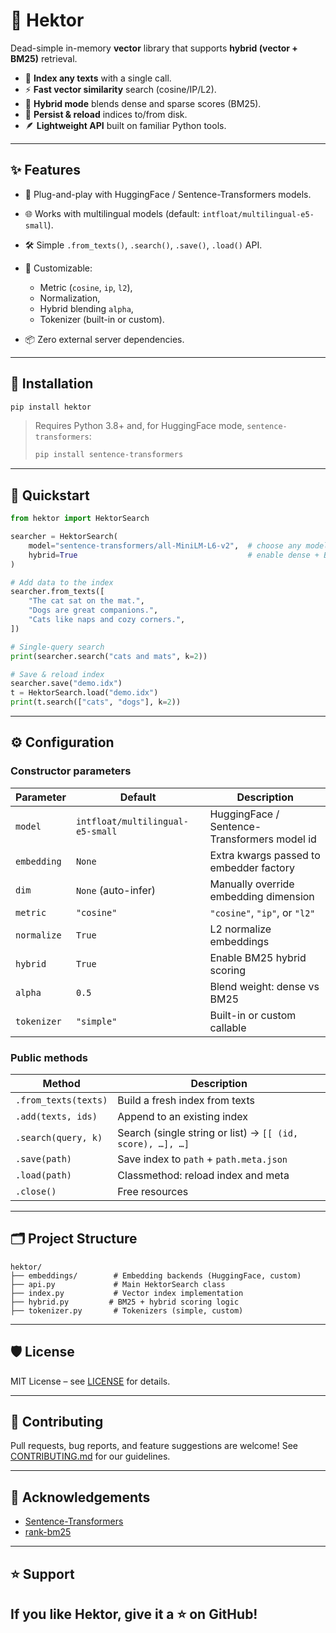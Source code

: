 # 🧠 Hektor

Dead-simple in-memory **vector** library that supports **hybrid (vector + BM25)** retrieval.

- 📝 **Index any texts** with a single call.
- ⚡ **Fast vector similarity** search (cosine/IP/L2).
- 🔎 **Hybrid mode** blends dense and sparse scores (BM25).
- 💾 **Persist & reload** indices to/from disk.
- 🪶 **Lightweight API** built on familiar Python tools.

---

## ✨ Features

- 🧩 Plug-and-play with HuggingFace / Sentence-Transformers models.
- 🌐 Works with multilingual models (default: `intfloat/multilingual-e5-small`).
- 🛠️ Simple `.from_texts()`, `.search()`, `.save()`, `.load()` API.
- 🔑 Customizable:

  - Metric (`cosine`, `ip`, `l2`),
  - Normalization,
  - Hybrid blending `alpha`,
  - Tokenizer (built-in or custom).

- 📦 Zero external server dependencies.

---

## 🚀 Installation

```bash
pip install hektor
```

> Requires Python 3.8+ and, for HuggingFace mode, `sentence-transformers`:
>
> ```bash
> pip install sentence-transformers
> ```

---

## 🏁 Quickstart

```python
from hektor import HektorSearch

searcher = HektorSearch(
    model="sentence-transformers/all-MiniLM-L6-v2",  # choose any model
    hybrid=True                                      # enable dense + BM25
)

# Add data to the index
searcher.from_texts([
    "The cat sat on the mat.",
    "Dogs are great companions.",
    "Cats like naps and cozy corners.",
])

# Single-query search
print(searcher.search("cats and mats", k=2))

# Save & reload index
searcher.save("demo.idx")
t = HektorSearch.load("demo.idx")
print(t.search(["cats", "dogs"], k=2))
```

---

## ⚙️ Configuration

### Constructor parameters

| Parameter   | Default                          | Description                                  |
| ----------- | -------------------------------- | -------------------------------------------- |
| `model`     | `intfloat/multilingual-e5-small` | HuggingFace / Sentence-Transformers model id |
| `embedding` | `None`                           | Extra kwargs passed to embedder factory      |
| `dim`       | `None` (auto-infer)              | Manually override embedding dimension        |
| `metric`    | `"cosine"`                       | `"cosine"`, `"ip"`, or `"l2"`                |
| `normalize` | `True`                           | L2 normalize embeddings                      |
| `hybrid`    | `True`                           | Enable BM25 hybrid scoring                   |
| `alpha`     | `0.5`                            | Blend weight: dense vs BM25                  |
| `tokenizer` | `"simple"`                       | Built-in or custom callable                  |

### Public methods

| Method               | Description                                               |
| -------------------- | --------------------------------------------------------- |
| `.from_texts(texts)` | Build a fresh index from texts                            |
| `.add(texts, ids)`   | Append to an existing index                               |
| `.search(query, k)`  | Search (single string or list) → `[[ (id, score), …], …]` |
| `.save(path)`        | Save index to `path` + `path.meta.json`                   |
| `.load(path)`        | Classmethod: reload index and meta                        |
| `.close()`           | Free resources                                            |

---

## 🗂️ Project Structure

```
hektor/
├── embeddings/        # Embedding backends (HuggingFace, custom)
├── api.py             # Main HektorSearch class
├── index.py           # Vector index implementation
├── hybrid.py         # BM25 + hybrid scoring logic
├── tokenizer.py       # Tokenizers (simple, custom)
```

---

## 🛡️ License

MIT License – see [LICENSE](LICENSE) for details.

---

## 🤝 Contributing

Pull requests, bug reports, and feature suggestions are welcome!
See [CONTRIBUTING.md](CONTRIBUTING.md) for our guidelines.

---

## 🙏 Acknowledgements

- [Sentence-Transformers](https://www.sbert.net/)
- [rank-bm25](https://pypi.org/project/rank-bm25/)

---

## ⭐️ Support

## If you like Hektor, give it a ⭐ on GitHub!
